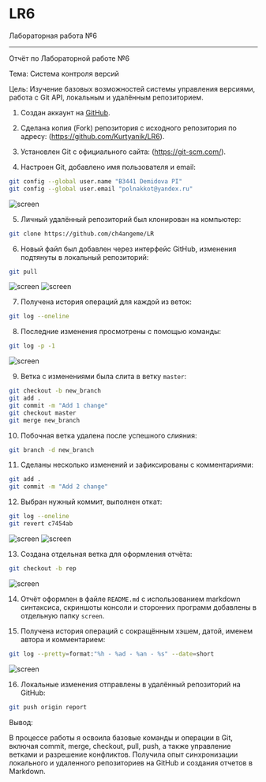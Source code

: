 # LR6
Лабораторная работа №6


---

Отчёт по Лабораторной работе №6 

Тема: Система контроля версий   

Цель: Изучение базовых возможностей системы управления версиями, работа с Git API, локальным и удалённым репозиторием.

 1. Создан аккаунт на [GitHub](https://github.com/).

 2. Сделана копия (Fork) репозитория с исходного репозитория по адресу: (https://github.com/Kurtyanik/LR6).

 3. Установлен Git с официального сайта: (https://git-scm.com/).
  
 4. Настроен Git, добавлено имя пользователя и email:
  ```bash
  git config --global user.name "В3441 Demidova PI"
  git config --global user.email "polnakkot@yandex.ru"
  ```
![screen](screen/12.png)

 5. Личный удалённый репозиторий был клонирован на компьютер:
  ```bash
  git clone https://github.com/ch4angeme/LR
  ```

 6. Новый файл был добавлен через интерфейс GitHub, изменения подтянуты в локальный репозиторий: 
  ```bash
  git pull
  ```
![screen](screen/1.png)
![screen](screen/2.png)

 7. Получена история операций для каждой из веток:
  ```bash
  git log --oneline
  ```

 8. Последние изменения просмотрены с помощью команды:
  ```bash
  git log -p -1
  ```
![screen](screen/3.png)

 9. Ветка с изменениями была слита в ветку `master`:
  ```bash
  git checkout -b new_branch
  git add .
  git commit -m "Add 1 change"
  git checkout master
  git merge new_branch
  ```

 10. Побочная ветка удалена после успешного слияния:
  ```bash
  git branch -d new_branch
  ```

 11. Сделаны несколько изменений и зафиксированы с комментариями:
  ```bash
  git add .
  git commit -m "Add 2 change"
  ```

 12. Выбран нужный коммит, выполнен откат:
  ```bash
  git log --oneline
  git revert c7454ab
  ```
![screen](screen/4.png)
![screen](screen/5.png)

 13. Создана отдельная ветка для оформления отчёта:
  ```bash
  git checkout -b rep
  ```
![screen](screen/6.png)

 14. Отчёт оформлен в файле `README.md` с использованием markdown синтаксиса, cкриншоты консоли и сторонних программ добавлены в отдельную папку `screen`.

 15. Получена история операций с сокращённым хэшем, датой, именем автора и комментарием:
  ```bash
  git log --pretty=format:"%h - %ad - %an - %s" --date=short
  ```
![screen](screen/7.png)

 16. Локальные изменения отправлены в удалённый репозиторий на GitHub:
  ```bash
  git push origin report
  ```

Вывод:

В процессе работы я освоила базовые команды и операции в Git, включая commit, merge, checkout, pull, push, а также управление ветками и разрешение конфликтов. Получила опыт синхронизации локального и удаленного репозиториев на GitHub и создания отчетов в Markdown.